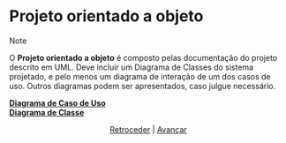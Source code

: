 # Projeto orientado a objeto

>[!NOTE]
>O **Projeto orientado a objeto** é composto pelas documentação do projeto descrito em UML. Deve incluir um Diagrama de Classes do sistema projetado, e pelo menos um diagrama de interação de um dos casos de uso. Outros diagramas podem ser apresentados, caso julgue necessário.


[**Diagrama de Caso de Uso**](/img/case-use-diagram.png)<br>
[**Diagrama de Classe**](/img/diagrama.png)<br>


<div align="center">

[Retroceder](analise.md) | [Avançar](implementacao.md)

</div>